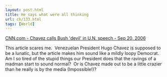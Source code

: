```yaml
---
layout: post.html
title: He says what were all thinking
url: ch/133.html
tags: [World]
---
```

[CNN.com - Chavez calls Bush 'devil' in U.N. speech - Sep 20, 2006](http://www.cnn.com/2006/WORLD/americas/09/20/chavez.un.ap/index.html?section=cnn_topstories)

This article scares me.  Venezuelan President Hugo Chavez is supposed to be a lunatic, but the article makes him sound like a mildly loopy Democrat.  Am I so tired of the stupid things our President does that the ravings of a madman start to sound normal?  Or is Chavez made out to be a little crazier than he really is by the media (Impossible!)?
